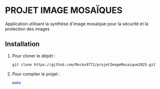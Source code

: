 # PROJET IMAGE MOSAÏQUES

Application utilisant la synthèse d'image mosaïque pour la sécurité et la protection des images


## Installation

1.  Pour cloner le dépôt : 

    ```bash
    git clone https://github.com/Mxckx9772/projetImageMosaique2025.git
    ```
2.  Pour compiler le projet :

    ```bash
    make
    ```